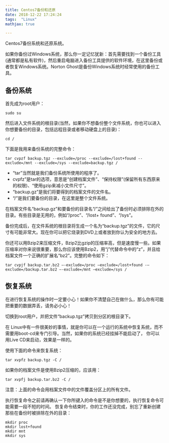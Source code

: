 ```yaml
---
title: Centos7备份和还原
date: 2018-12-22 17:24:24
tags:  "Linux"
mathjax: true

---
```


Centos7备份系统和还原系统。<!--more-->

如果你备份过Windows系统，那么你一定记忆犹新：首先需要找到一个备份工具(通常都是私有软件)，然后重启电脑进入备份工具提供的软件环境，在这里备份或者恢复Windows系统。Norton Ghost是备份Windows系统时经常使用的备份工具。

## 备份系统

首先成为root用户：

	sudo su

然后进入文件系统的根目录(当然，如果你不想备份整个文件系统，你也可以进入你想要备份的目录，包括远程目录或者移动硬盘上的目录)：

	cd /

下面是我用来备份系统的完整命令：

	
	tar cvpzf backup.tgz --exclude=/proc --exclude=/lost+found --exclude=/mnt --exclude=/sys --exclude=backup.tgz /

- “tar”当然就是我们备份系统所使用的程序了。
- cvpfz”是tar的选项，意思是“创建档案文件”、“保持权限”(保留所有东西原来的权限)、“使用gzip来减小文件尺寸”。
- “backup.gz”是我们将要得到的档案文件的文件名。 
- “/”是我们要备份的目录，在这里是整个文件系统。 

在档案文件名“backup.gz”和要备份的目录名“/”之间给出了备份时必须排除在外的目录。有些目录是无用的，例如“/proc”、“/lost+ found”、“/sys”。

备份完成后，在文件系统的根目录将生成一个名为“backup.tgz”的文件，它的尺寸有可能非常大。现在你可以把它烧录到DVD上或者放到你认为安全的地方去。


你还可以用Bzip2来压缩文件，Bzip2比gzip的压缩率高，但是速度慢一些。如果压缩率对你来说很重要，那么你应该使用Bzip2，用“j”代替命令中的“z”，并且给档案文件一个正确的扩展名“bz2”。完整的命令如下：

	tar cvpjf backup.tar.bz2 –-exclude=/proc –exclude=/lost+found -–exclude=/backup.tar.bz2 –-exclude=/mnt –exclude=/sys /


## 恢复系统

在进行恢复系统的操作时一定要小心！如果你不清楚自己在做什么，那么你有可能把重要的数据弄丢，请务必小心！ 


切换到root用户，并把文件“backup.tgz”拷贝到分区的根目录下。 

在 Linux中有一件很美妙的事情，就是你可以在一个运行的系统中恢复系统，而不需要用boot-cd来专门引导。当然，如果你的系统已经挂掉不能启动了， 你可以用Live CD来启动，效果是一样的。

使用下面的命令来恢复系统：

	tar xvpfz backup.tgz -C /


如果你的档案文件是使用Bzip2压缩的，应该用：

	tar xvpfj backup.tar.bz2 -C /

注意：上面的命令会用档案文件中的文件覆盖分区上的所有文件。


执行恢复命令之前请再确认一下你所键入的命令是不是你想要的，执行恢复命令可能需要一段不短的时间。 恢复命令结束时，你的工作还没完成，别忘了重新创建那些在备份时被排除在外的目录：

	mkdir proc
	mkdir lost+found
	mkdir mnt
	mkdir sys

